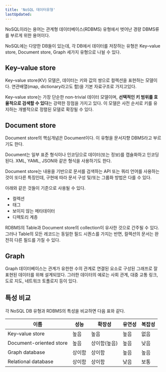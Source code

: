 ```yaml
---
title: 'NoSQL 데이터유형'
lastUpdated: 
---
```


NoSQL이라는 용어는 관계형 데이터베이스(RDBMS) 유형에서 벗어난 경량 DBMS류를 부르게 위한 용어이다.

NoSQL에는 다양한 DB들이 있는데, 각 DB에서 데이터를 저장하는 유형은 Key–value store, Document store, Graph 세가지 유형으로 나뉠 수 있다.  

## Key–value store

Key–value store(KV) 모델은, 데이터는 키와 값의 쌍으로 컬렉션을 표현하는 모델이다. 연관배열(map, dictionary라고도 함)을 기본 자료구조로 가지고있다.

Key–value store는 가장 단순한 non-trivial 데이터 모델이며, **선택적인 키 범위를 효율적으로 검색할 수 있다**는 강력한 장점을 가지고 있다. 이 모델은 사전 순서로 키를 유지하는 개별적으로 정렬된 모델로 확장될 수 있다.

## Document store

Document store의 핵심개념은 Document이다. 이 유형을 문서지향 DBMS라고 부르기도 한다.

Document는 일부 표준 형식이나 인코딩으로 데이터(또는 정보)를 캡슐화하고 인코딩된다. XML, YAML, JSON와 같은 형식을 사용하기도 한다.

Document store는 내용을 기반으로 문서를 검색하는 API 또는 쿼리 언어를 사용하는 것이 또다른 특징인데, 구현에 따라 문서 구성 및/또는 그룹화 방법은 다를 수 있다.

아래와 같은 것들이 기준으로 사용될 수 있다.

- 컬렉션
- 태그
- 보이지 않는 메타데이터
- 디렉토리 계층

RDBMS의 Table과 Document store의 collection이 유사한 것으로 간주될 수 있다. 그러나 Table의 모든 레코드는 동일한 필드 시퀀스를 가지는 반면, 컬렉션의 문서는 완전히 다른 필드를 가질 수 있다.

## Graph

Graph 데이터베이스는 관계가 유한한 수의 관계로 연결된 요소로 구성된 그래프로 잘 표현된 데이터를 위해 설계되었다. 그러한 데이터의 예로는 사회 관계, 대중 교통 링크, 도로 지도, 네트워크 토폴로지 등이 있다.

## 특성 비교

각 NoSQL DB 유형과 RDBMS의 특성을 비교하면 다음 표와 같다.

|이름|성능|확장성|유연성|복잡성|
|-|-|-|-|-|
|Key–value store|높음|높음|높음|없음|
|Document-oriented store|높음|상이함(높음)|높음|낮음|
|Graph database|상이함|상이함|높음|높음|
|Relational database|상이함|상이함|낮음|보통|
